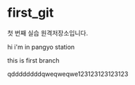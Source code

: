 # first_git
첫 번째 실습 원격저장소입니다.

hi i'm in pangyo station 


this is first branch


qddddddddqweqweqwe123123123123123
